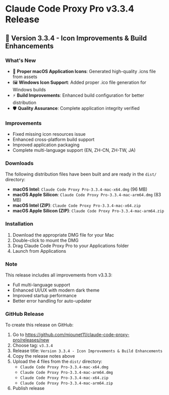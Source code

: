 # Claude Code Proxy Pro v3.3.4 Release

## 🎉 Version 3.3.4 - Icon Improvements & Build Enhancements

### What's New
- 🎨 **Proper macOS Application Icons**: Generated high-quality .icns file from assets
- 🖼️ **Windows Icon Support**: Added proper .ico file generation for Windows builds
- ⚡ **Build Improvements**: Enhanced build configuration for better distribution
- 🛡️ **Quality Assurance**: Complete application integrity verified

### Improvements
- Fixed missing icon resources issue
- Enhanced cross-platform build support
- Improved application packaging
- Complete multi-language support (EN, ZH-CN, ZH-TW, JA)

### Downloads
The following distribution files have been built and are ready in the `dist/` directory:

- **macOS Intel**: `Claude Code Proxy Pro-3.3.4-mac-x64.dmg` (96 MB)
- **macOS Apple Silicon**: `Claude Code Proxy Pro-3.3.4-mac-arm64.dmg` (83 MB)
- **macOS Intel (ZIP)**: `Claude Code Proxy Pro-3.3.4-mac-x64.zip`
- **macOS Apple Silicon (ZIP)**: `Claude Code Proxy Pro-3.3.4-mac-arm64.zip`

### Installation
1. Download the appropriate DMG file for your Mac
2. Double-click to mount the DMG
3. Drag Claude Code Proxy Pro to your Applications folder
4. Launch from Applications

### Note
This release includes all improvements from v3.3.3:
- Full multi-language support
- Enhanced UI/UX with modern dark theme
- Improved startup performance
- Better error handling for auto-updater

### GitHub Release
To create this release on GitHub:

1. Go to https://github.com/miounet11/claude-code-proxy-pro/releases/new
2. Choose tag: `v3.3.4`
3. Release title: `Version 3.3.4 - Icon Improvements & Build Enhancements`
4. Copy the release notes above
5. Upload the 4 files from the `dist/` directory:
   - `Claude Code Proxy Pro-3.3.4-mac-x64.dmg`
   - `Claude Code Proxy Pro-3.3.4-mac-arm64.dmg`
   - `Claude Code Proxy Pro-3.3.4-mac-x64.zip`
   - `Claude Code Proxy Pro-3.3.4-mac-arm64.zip`
6. Publish release